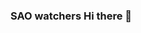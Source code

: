 ### SAO watchers Hi there 👋

<!--
**OmerSalih41/OmerSalih41** is a ✨ _special_ ✨ repository because its `README.md` (this file) appears on your GitHub profile.

Here are some ideas to get you started:

- 🔭 I’m currently working on Useful Apps
- 🌱 I’m currently learning Python, Web
- 🤔 I’m looking for help with Rust programming :)
- 💬 Ask me about animes
- 📫 How to reach me: go to socials
- 😄 Pronouns: he/him
- ⚡ Fun fact: You must watch SAO
-->
